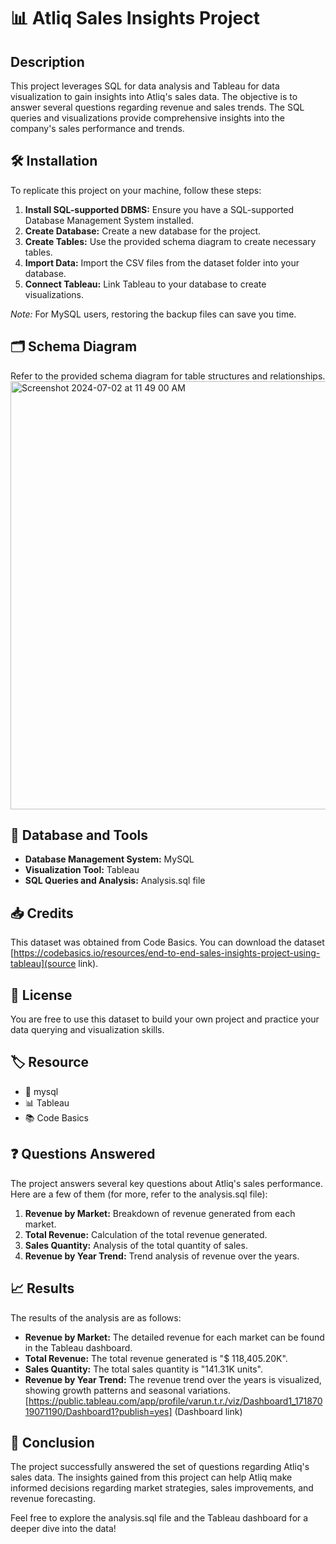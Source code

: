 # 📊 Atliq Sales Insights Project

## Description
This project leverages SQL for data analysis and Tableau for data visualization to gain insights into Atliq's sales data. The objective is to answer several questions regarding revenue and sales trends. The SQL queries and visualizations provide comprehensive insights into the company's sales performance and trends.

## 🛠️ Installation
To replicate this project on your machine, follow these steps:

1. **Install SQL-supported DBMS:** Ensure you have a SQL-supported Database Management System installed.
2. **Create Database:** Create a new database for the project.
3. **Create Tables:** Use the provided schema diagram to create necessary tables.
4. **Import Data:** Import the CSV files from the dataset folder into your database.
5. **Connect Tableau:** Link Tableau to your database to create visualizations.

*Note:* For MySQL users, restoring the backup files can save you time.

## 🗂️ Schema Diagram
Refer to the provided schema diagram for table structures and relationships.
<img width="685" alt="Screenshot 2024-07-02 at 11 49 00 AM" src="https://github.com/varun-TR/Atliq_sales_insights/assets/67640037/a40179fc-272c-4aba-9ec4-13bb605508f4">


## 🧰 Database and Tools
- **Database Management System:** MySQL
- **Visualization Tool:** Tableau
- **SQL Queries and Analysis:** Analysis.sql file

## 📥 Credits
This dataset was obtained from Code Basics. You can download the dataset [https://codebasics.io/resources/end-to-end-sales-insights-project-using-tableau](source link).

## 📜 License
You are free to use this dataset to build your own project and practice your data querying and visualization skills.

## 🏷️ Resource
- 🐬 mysql
- 📊 Tableau
- 📚 Code Basics

## ❓ Questions Answered
The project answers several key questions about Atliq's sales performance. Here are a few of them (for more, refer to the analysis.sql file):

1. **Revenue by Market:** Breakdown of revenue generated from each market.
2. **Total Revenue:** Calculation of the total revenue generated.
3. **Sales Quantity:** Analysis of the total quantity of sales.
4. **Revenue by Year Trend:** Trend analysis of revenue over the years.

## 📈 Results
The results of the analysis are as follows:

- **Revenue by Market:** The detailed revenue for each market can be found in the Tableau dashboard.
- **Total Revenue:** The total revenue generated is "$ 118,405.20K".
- **Sales Quantity:** The total sales quantity is "141.31K units".
- **Revenue by Year Trend:** The revenue trend over the years is visualized, showing growth patterns and seasonal variations.
[https://public.tableau.com/app/profile/varun.t.r./viz/Dashboard1_17187019071190/Dashboard1?publish=yes] (Dashboard link)
## 🎯 Conclusion
The project successfully answered the set of questions regarding Atliq's sales data. The insights gained from this project can help Atliq make informed decisions regarding market strategies, sales improvements, and revenue forecasting.

Feel free to explore the analysis.sql file and the Tableau dashboard for a deeper dive into the data!
